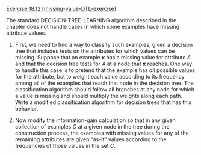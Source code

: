 [Exercise 18.12 \[missing-value-DTL-exercise\]](18-12/)

The standard DECISION-TREE-LEARNING algorithm described in the
chapter does not handle cases in which some examples have missing
attribute values.

1.  First, we need to find a way to classify such examples, given a
    decision tree that includes tests on the attributes for which values
    can be missing. Suppose that an example $\textbf{x}$ has a missing value for
    attribute $A$ and that the decision tree tests for $A$ at a node
    that $\textbf{x}$ reaches. One way to handle this case is to pretend that
    the example has *all* possible values for the
    attribute, but to weight each value according to its frequency among
    all of the examples that reach that node in the decision tree. The
    classification algorithm should follow all branches at any node for
    which a value is missing and should multiply the weights along each
    path. Write a modified classification algorithm for decision trees
    that has this behavior.

2.  Now modify the information-gain calculation so that in any given
    collection of examples $C$ at a given node in the tree during the
    construction process, the examples with missing values for any of
    the remaining attributes are given “as-if” values according to the
    frequencies of those values in the set $C$.
